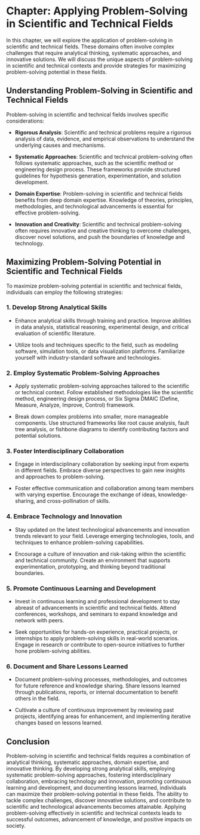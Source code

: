 Chapter: Applying Problem-Solving in Scientific and Technical Fields
====================================================================

In this chapter, we will explore the application of problem-solving in scientific and technical fields. These domains often involve complex challenges that require analytical thinking, systematic approaches, and innovative solutions. We will discuss the unique aspects of problem-solving in scientific and technical contexts and provide strategies for maximizing problem-solving potential in these fields.

Understanding Problem-Solving in Scientific and Technical Fields
----------------------------------------------------------------

Problem-solving in scientific and technical fields involves specific considerations:

* **Rigorous Analysis**: Scientific and technical problems require a rigorous analysis of data, evidence, and empirical observations to understand the underlying causes and mechanisms.

* **Systematic Approaches**: Scientific and technical problem-solving often follows systematic approaches, such as the scientific method or engineering design process. These frameworks provide structured guidelines for hypothesis generation, experimentation, and solution development.

* **Domain Expertise**: Problem-solving in scientific and technical fields benefits from deep domain expertise. Knowledge of theories, principles, methodologies, and technological advancements is essential for effective problem-solving.

* **Innovation and Creativity**: Scientific and technical problem-solving often requires innovative and creative thinking to overcome challenges, discover novel solutions, and push the boundaries of knowledge and technology.

Maximizing Problem-Solving Potential in Scientific and Technical Fields
-----------------------------------------------------------------------

To maximize problem-solving potential in scientific and technical fields, individuals can employ the following strategies:

### 1. Develop Strong Analytical Skills

* Enhance analytical skills through training and practice. Improve abilities in data analysis, statistical reasoning, experimental design, and critical evaluation of scientific literature.

* Utilize tools and techniques specific to the field, such as modeling software, simulation tools, or data visualization platforms. Familiarize yourself with industry-standard software and technologies.

### 2. Employ Systematic Problem-Solving Approaches

* Apply systematic problem-solving approaches tailored to the scientific or technical context. Follow established methodologies like the scientific method, engineering design process, or Six Sigma DMAIC (Define, Measure, Analyze, Improve, Control) framework.

* Break down complex problems into smaller, more manageable components. Use structured frameworks like root cause analysis, fault tree analysis, or fishbone diagrams to identify contributing factors and potential solutions.

### 3. Foster Interdisciplinary Collaboration

* Engage in interdisciplinary collaboration by seeking input from experts in different fields. Embrace diverse perspectives to gain new insights and approaches to problem-solving.

* Foster effective communication and collaboration among team members with varying expertise. Encourage the exchange of ideas, knowledge-sharing, and cross-pollination of skills.

### 4. Embrace Technology and Innovation

* Stay updated on the latest technological advancements and innovation trends relevant to your field. Leverage emerging technologies, tools, and techniques to enhance problem-solving capabilities.

* Encourage a culture of innovation and risk-taking within the scientific and technical community. Create an environment that supports experimentation, prototyping, and thinking beyond traditional boundaries.

### 5. Promote Continuous Learning and Development

* Invest in continuous learning and professional development to stay abreast of advancements in scientific and technical fields. Attend conferences, workshops, and seminars to expand knowledge and network with peers.

* Seek opportunities for hands-on experience, practical projects, or internships to apply problem-solving skills in real-world scenarios. Engage in research or contribute to open-source initiatives to further hone problem-solving abilities.

### 6. Document and Share Lessons Learned

* Document problem-solving processes, methodologies, and outcomes for future reference and knowledge sharing. Share lessons learned through publications, reports, or internal documentation to benefit others in the field.

* Cultivate a culture of continuous improvement by reviewing past projects, identifying areas for enhancement, and implementing iterative changes based on lessons learned.

Conclusion
----------

Problem-solving in scientific and technical fields requires a combination of analytical thinking, systematic approaches, domain expertise, and innovative thinking. By developing strong analytical skills, employing systematic problem-solving approaches, fostering interdisciplinary collaboration, embracing technology and innovation, promoting continuous learning and development, and documenting lessons learned, individuals can maximize their problem-solving potential in these fields. The ability to tackle complex challenges, discover innovative solutions, and contribute to scientific and technological advancements becomes attainable. Applying problem-solving effectively in scientific and technical contexts leads to successful outcomes, advancement of knowledge, and positive impacts on society.
